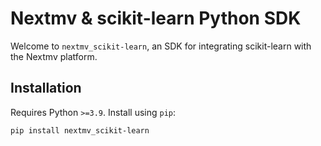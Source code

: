 # Nextmv & scikit-learn Python SDK

Welcome to `nextmv_scikit-learn`, an SDK for integrating scikit-learn with the
Nextmv platform.

## Installation

Requires Python `>=3.9`. Install using `pip`:

```bash
pip install nextmv_scikit-learn
```
